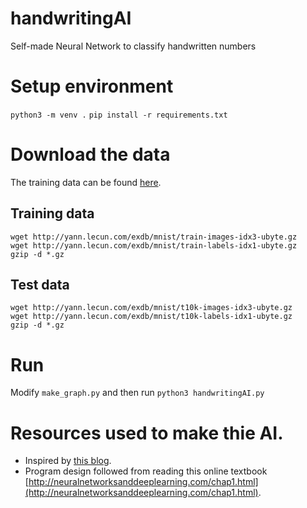 # handwritingAI
Self-made Neural Network to classify handwritten numbers

# Setup environment
`python3 -m venv .`
`pip install -r requirements.txt`

# Download the data
The training data can be found [here](http://yann.lecun.com/exdb/mnist/).

## Training data
```
wget http://yann.lecun.com/exdb/mnist/train-images-idx3-ubyte.gz
wget http://yann.lecun.com/exdb/mnist/train-labels-idx1-ubyte.gz
gzip -d *.gz
```

## Test data
```
wget http://yann.lecun.com/exdb/mnist/t10k-images-idx3-ubyte.gz
wget http://yann.lecun.com/exdb/mnist/t10k-labels-idx1-ubyte.gz
gzip -d *.gz
```

# Run
Modify `make_graph.py` and then run `python3 handwritingAI.py`

# Resources used to make thie AI.
* Inspired by [this blog](https://towardsdatascience.com/how-to-build-your-own-neural-network-from-scratch-in-python-68998a08e4f6).
* Program design followed from reading this online textbook [http://neuralnetworksanddeeplearning.com/chap1.html](http://neuralnetworksanddeeplearning.com/chap1.html).
